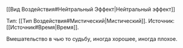 [[Вид Воздействия#Нейтральный Эффект|Нейтральный эффект]]

Тип: [[Тип Воздействия#Мистический|Мистический]].
Источник: [[Источник#Время|Время]].

Вмешательство в чью то судьбу, иногда хорошее, иногда плохое. 